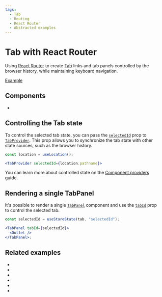 ```yaml
---
tags:
  - Tab
  - Routing
  - React Router
  - Abstracted examples
---
```


# Tab with React Router

<div data-description>

Using [React Router](https://reactrouter.com/) to create [Tab](/components/tab) links and tab panels controlled by the browser history, while maintaining keyboard navigation.

</div>

<div data-tags></div>

<a href="./index.tsx" data-playground>Example</a>

## Components

<div data-cards="components">

- [](/components/tab)

</div>

## Controlling the Tab state

To control the selected tab state, you can pass the [`selectedId`](/reference/tab-provider#selectedid) prop to [`TabProvider`](/reference/tab-provider). This prop allows you to synchronize the tab state with other state sources, such as the browser history.

```jsx "selectedId"
const location = useLocation();

<TabProvider selectedId={location.pathname}>
```

You can learn more about controlled state on the [Component providers](/guide/component-providers#controlled-state) guide.

## Rendering a single TabPanel

It's possible to render a single [`TabPanel`](/reference/tab-panel) component and use the [`tabId`](/reference/tab-panel#tabid) prop to control the selected tab.

```jsx
const selectedId = useStoreState(tab, "selectedId");

<TabPanel tabId={selectedId}>
  <Outlet />
</TabPanel>;
```

## Related examples

<div data-cards="examples">

- [](/examples/dialog-react-router)
- [](/examples/tab-next-router)
- [](/examples/dialog-next-router)
- [](/examples/select-next-router)
- [](/examples/menubar-navigation)
- [](/examples/combobox-tabs)

</div>
